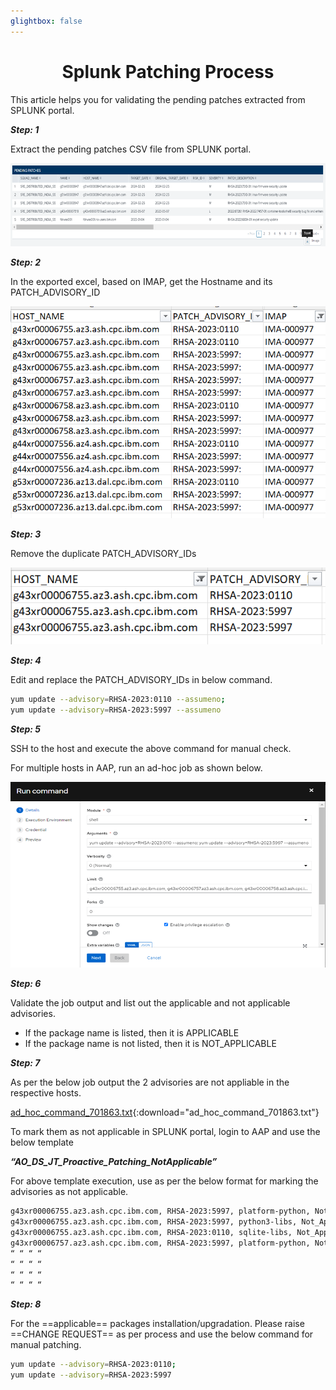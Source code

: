 ```yaml
---
glightbox: false
---
```


<h1 align="center">Splunk Patching Process</h1>

This article helps you for validating the pending patches extracted from SPLUNK portal.

***Step: 1***

Extract the pending patches CSV file from SPLUNK portal.

![pic3](./pictures/Picture_Splunk_Patching_Process1.png)

***Step: 2***

In the exported excel, based on IMAP, get the Hostname and its PATCH_ADVISORY_ID

![pic3](./pictures/Picture_Splunk_Patching_Process2.png)

***Step: 3***

Remove the duplicate PATCH_ADVISORY_IDs

![pic3](./pictures/Picture_Splunk_Patching_Process3.png)

***Step: 4***

Edit and replace the PATCH_ADVISORY_IDs in below command.

```bash
yum update --advisory=RHSA-2023:0110 --assumeno;
yum update --advisory=RHSA-2023:5997 --assumeno

```

***Step: 5***

SSH to the host and execute the above command for manual check.

For multiple hosts in AAP, run an ad-hoc job as shown below.

![pic3](./pictures/Picture_Splunk_Patching_Process4.png)

***Step: 6***

Validate the job output and list out the applicable and not applicable advisories.

- If the package name is listed, then it is APPLICABLE
- If the package name is not listed, then it is NOT_APPLICABLE

***Step: 7***

As per the below job output the 2 advisories are not appliable in the respective hosts.

[ad_hoc_command_701863.txt](./pictures/ad_hoc_command_701863.txt){:download="ad_hoc_command_701863.txt"}

To mark them as not applicable in SPLUNK portal, login to AAP and use the below template

***“AO_DS_JT_Proactive_Patching_NotApplicable”***

For above template execution, use as per the below format for marking the advisories as not applicable.

```bash
g43xr00006755.az3.ash.cpc.ibm.com, RHSA-2023:5997, platform-python, Not_Applicable
g43xr00006755.az3.ash.cpc.ibm.com, RHSA-2023:5997, python3-libs, Not_Applicable
g43xr00006755.az3.ash.cpc.ibm.com, RHSA-2023:0110, sqlite-libs, Not_Applicable
g43xr00006757.az3.ash.cpc.ibm.com, RHSA-2023:5997, platform-python, Not_Applicable
“ “ “ “
“ “ “ “
“ “ “ “
“ “ “ “
```

***Step: 8***

For the ==applicable== packages installation/upgradation. Please raise ==CHANGE REQUEST== as per process and use the below command for manual patching.

```bash
yum update --advisory=RHSA-2023:0110;
yum update --advisory=RHSA-2023:5997

```
